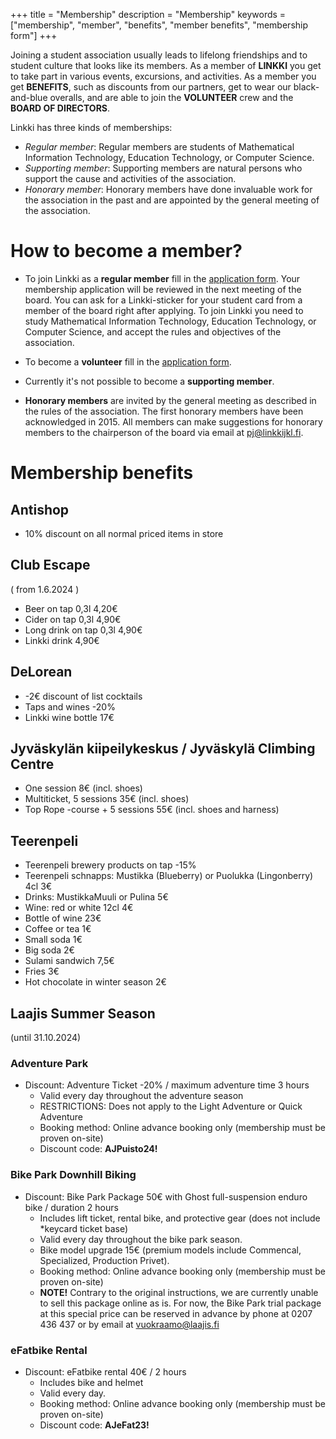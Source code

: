 +++
title = "Membership"
description = "Membership"
keywords = ["membership", "member", "benefits", "member benefits", "membership form"]
+++

Joining a student association usually leads to lifelong friendships and to student culture that looks like its members. As a member of **LINKKI** you get to take part in various events, excursions, and activities. As a member you get **BENEFITS**, such as discounts from our partners, get to wear our black-and-blue overalls, and are able to join the **VOLUNTEER** crew and the **BOARD OF DIRECTORS**.

Linkki has three kinds of memberships:

- *Regular member*: Regular members are students of Mathematical Information Technology, Education Technology, or Computer Science.
- *Supporting member*: Supporting members are natural persons who support the cause and activities of the association.
- *Honorary member*: Honorary members have done invaluable work for the association in the past and are appointed by the general meeting of the association.


# How to become a member?

- To join Linkki as a **regular member** fill in the [application form](https://forms.gle/ZRYsBxLazFVM111Q8). Your membership application will be reviewed in the next meeting of the board. You can ask for a Linkki-sticker for your student card from a member of the board right after applying. To join Linkki you need to study Mathematical Information Technology, Education Technology, or Computer Science, and accept the rules and objectives of the association.

- To become a **volunteer** fill in the [application form](https://r.jyu.fi/aktiivihaku).

- Currently it's not possible to become a **supporting member**.
<!---
- *Kannattava jäsen*; kannattajajäsenyyden hinta on 30€ / vuosi, lasku
  toimitetaan ilmoittamaasi sähköpostiin. Voit liittyä kannattavaksi
  jäseneksi lähettämällä sähköpostiin alumnit@linkkijkl.fi seuraavat
  tiedot:

    - Etunimi, Muut nimet, Sukunimi
    - Sukupuoli
    - Sähköpostiosoite
    - Valmistumisvuosi
    - Tutkinto
    - Asuinpaikka
    - Viimeisin työpaikka
-->

- **Honorary members** are invited by the general meeting as described in the rules of the association. The first honorary members have been acknowledged in 2015. All members can make suggestions for honorary members to the chairperson of the board via email at pj@linkkijkl.fi.

# Membership benefits

## Antishop
* 10% discount on all normal priced items in store

## Club Escape
( from 1.6.2024 )
* Beer on tap 0,3l 4,20€
* Cider on tap 0,3l 4,90€
* Long drink on tap 0,3l 4,90€
* Linkki drink 4,90€

## DeLorean
* -2€ discount of list cocktails
* Taps and wines -20%
* Linkki wine bottle 17€

## Jyväskylän kiipeilykeskus / Jyväskylä Climbing Centre
* One session 8€ (incl. shoes)
* Multiticket, 5 sessions 35€ (incl. shoes)
* Top Rope -course + 5 sessions 55€ (incl. shoes and harness)

## Teerenpeli
* Teerenpeli brewery products on tap -15%
* Teerenpeli schnapps: Mustikka (Blueberry) or Puolukka (Lingonberry) 4cl 3€
* Drinks: MustikkaMuuli or Pulina 5€
* Wine: red or white 12cl 4€
* Bottle of wine 23€
* Coffee or tea 1€
* Small soda 1€
* Big soda 2€
* Sulami sandwich 7,5€
* Fries 3€
* Hot chocolate in winter season 2€

## Laajis Summer Season
(until 31.10.2024)
### Adventure Park
* Discount: Adventure Ticket -20% / maximum adventure time 3 hours
  * Valid every day throughout the adventure season
  * RESTRICTIONS: Does not apply to the Light Adventure or Quick Adventure
  * Booking method: Online advance booking only (membership must be proven on-site)
  * Discount code: **AJPuisto24!**

### Bike Park Downhill Biking
* Discount: Bike Park Package 50€ with Ghost full-suspension enduro bike / duration 2 hours
  * Includes lift ticket, rental bike, and protective gear (does not include *keycard ticket base)
  * Valid every day throughout the bike park season.
  * Bike model upgrade 15€ (premium models include Commencal, Specialized, Production Privet).
  * Booking method: Online advance booking only (membership must be proven on-site)
  * **NOTE!** Contrary to the original instructions, we are currently unable to sell this package online as is. For now, the Bike Park trial package at this special price can be reserved in advance by phone at 0207 436 437 or by email at vuokraamo@laajis.fi

### eFatbike Rental
* Discount: eFatbike rental 40€ / 2 hours
  * Includes bike and helmet
  * Valid every day.
  * Booking method: Online advance booking only (membership must be proven on-site)
  * Discount code: **AJeFat23!**

